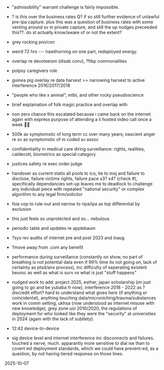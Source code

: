 - "admissibility" warrant challenge is fairly impossible. 

- ? is this over the business rates Q? if so still further evidence of unlawful pre-ipa capture. plus this was a question of business rates with some venting around sv in private capture, and still the up nudges preceeded this??. do st actually know/aware of or not the extent?  

- grey rocking pro/con  

- weird 72 hrs --- hawthorning on one part, redeployed energy.  

- overlap re devoteeism (disab conv), ?fibp commonalities  

- polpsy caregivers role  

- guinea pig overlay re data harvest >> narrowing harvest to active interference 2016/2017/2018  

- "people who like x animal", mtbi, and other rocky pseudoscience  

- brief explaination of folk magic practice and overlap with 

- non zero chance this escalated because i came back on the internet again with express purpose of attending a li hosted video call once a week 🤦‍♀️  

- 500k as symptomstic of long term cc over many years; nascient anger re sv as symptomstic of m coded sv assoc

- confidentiality in medical care diring surveillance: rights, realities, caldecott, biometrics as special category  

- justices safety re exec order judge  

- handover as current statis all pools to ico; tie to moj and failure to disclose, failure victims rights, failure pace x3? x4? (check #), specifically dependancies set-up leaves me to deadlock to challenge any individual piece with repeated "national security" or complex algorithm to any legal firm/solicitor  

- foia cop to rule-out and narrow to ripa/ipa as top differential by exclusion

- this just feels so unprotected and so... nebulous

- periodic table and updates re applebaum

- ?sys rev audits of internet pre and post 2023 and inaug

- ?move away from .com any benefit

- performance during surveillance (constantly on show, no part of breathing is not potential data even if 99% time its not going on, lack of certainty as ptsd/anx process), inc difficulty of seperating existent beuroc as well as what is surv vs what is just "stuff happens"  

- nudged work to add: project 2025, esther, japan scholarship (im just going to go and be yubaba fr now), interference 2018 - 2022 as ? discredit effort? hard to understand what gives here (if anything or coincidental), anything touching data/microniching/trauma/substances work in comm setting, ukhsa (now understood as internet misuse with new knowledge), grey zone uol 2010/2020, the regulations of deployment for who looked like they were the "security" at universities in 2024 (again with the lack of subtlety).  

- 12:42 device-to-device

- sig device level and internet interference inc disconnects and failures. touched a nerve, much. apparantly more sensitive to dial ise than to covert mil deployment standards, which we could have prevent-ed, as a question, by not having tiered response on those lines.
<!--Im going to need immediate resolution to stop for even a momemt.-->

2025-10-07  
